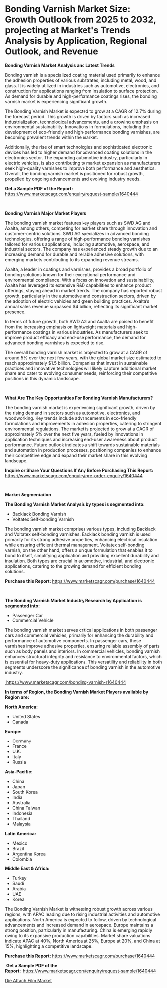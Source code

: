 <p><h1>Bonding Varnish Market Size: Growth Outlook from 2025 to 2032, projecting at Market's Trends Analysis by Application, Regional Outlook, and Revenue</h1></p><p><strong>Bonding Varnish Market Analysis and Latest Trends</strong></p>
<p><p>Bonding varnish is a specialized coating material used primarily to enhance the adhesion properties of various substrates, including metal, wood, and glass. It is widely utilized in industries such as automotive, electronics, and construction for applications ranging from insulation to surface protection. As demand for durable and high-performance coatings rises, the bonding varnish market is experiencing significant growth.</p><p>The Bonding Varnish Market is expected to grow at a CAGR of 12.7% during the forecast period. This growth is driven by factors such as increased industrialization, technological advancements, and a growing emphasis on environmental sustainability. Innovations in formulations, including the development of eco-friendly and high-performance bonding varnishes, are becoming prevalent trends within the market.</p><p>Additionally, the rise of smart technologies and sophisticated electronic devices has led to higher demand for advanced coating solutions in the electronics sector. The expanding automotive industry, particularly in electric vehicles, is also contributing to market expansion as manufacturers seek high-quality varnishes to improve both performance and aesthetics. Overall, the bonding varnish market is positioned for robust growth, propelled by ongoing advancements and evolving industry needs.</p></p>
<p><strong>Get a Sample PDF of the Report:&nbsp;</strong> <a href="https://www.marketscagr.com/enquiry/request-sample/1640444?utm_campaign=3351&utm_medium=2&utm_source=Github&utm_content=ia&utm_term=31032025&utm_id=bonding-varnish">https://www.marketscagr.com/enquiry/request-sample/1640444</a></p>
<p>&nbsp;</p>
<p><strong>Bonding Varnish Major Market Players</strong></p>
<p><p>The bonding varnish market features key players such as SWD AG and Axalta, among others, competing for market share through innovation and customer-centric solutions. SWD AG specializes in advanced bonding technologies, offering a range of high-performance bonding varnishes tailored for various applications, including automotive, aerospace, and industrial sectors. The company has experienced steady growth due to an increasing demand for durable and reliable adhesive solutions, with emerging markets contributing to its expanding revenue streams.</p><p>Axalta, a leader in coatings and varnishes, provides a broad portfolio of bonding solutions known for their exceptional performance and environmental compliance. With a focus on innovation and sustainability, Axalta has leveraged its extensive R&D capabilities to enhance product offerings, staying ahead in market trends. The company has reported robust growth, particularly in the automotive and construction sectors, driven by the adoption of electric vehicles and green building practices. Axalta’s annual sales revenue surpassed $4 billion, reflecting its significant market presence.</p><p>In terms of future growth, both SWD AG and Axalta are poised to benefit from the increasing emphasis on lightweight materials and high-performance coatings in various industries. As manufacturers seek to improve product efficacy and end-use performance, the demand for advanced bonding varnishes is expected to rise.</p><p>The overall bonding varnish market is projected to grow at a CAGR of around 5% over the next few years, with the global market size estimated to reach approximately $1.5 billion. Companies that invest in sustainable practices and innovative technologies will likely capture additional market share and cater to evolving consumer needs, reinforcing their competitive positions in this dynamic landscape.</p></p>
<p>&nbsp;</p>
<p><strong>What Are The Key Opportunities For Bonding Varnish Manufacturers?</strong></p>
<p><p>The bonding varnish market is experiencing significant growth, driven by the rising demand in sectors such as automotive, electronics, and woodworking. Key trends include advancements in eco-friendly formulations and improvements in adhesion properties, catering to stringent environmental regulations. The market is projected to grow at a CAGR of approximately 5% over the next five years, fueled by innovations in application techniques and increasing end-user awareness about product performance. Future outlook indicates a shift towards sustainable materials and automation in production processes, positioning companies to enhance their competitive edge and expand their market share in this evolving landscape.</p></p>
<p><strong>Inquire or Share Your Questions If Any Before Purchasing This Report:</strong> <a href="https://www.marketscagr.com/enquiry/pre-order-enquiry/1640444?utm_campaign=3351&utm_medium=2&utm_source=Github&utm_content=ia&utm_term=31032025&utm_id=bonding-varnish">https://www.marketscagr.com/enquiry/pre-order-enquiry/1640444</a></p>
<p>&nbsp;</p>
<p><strong>Market Segmentation</strong></p>
<p><strong>The Bonding Varnish Market Analysis by types is segmented into:</strong></p>
<p><ul><li>Backlack Bonding Varnish</li><li>Voltatex Self-bonding Varnish</li></ul></p>
<p><p>The bonding varnish market comprises various types, including Backlack and Voltatex self-bonding varnishes. Backlack bonding varnish is used primarily for its strong adhesive properties, enhancing electrical insulation while ensuring efficient thermal management. Voltatex self-bonding varnish, on the other hand, offers a unique formulation that enables it to bond to itself, simplifying application and providing excellent durability and insulation. Both types are crucial in automotive, industrial, and electronic applications, catering to the growing demand for efficient bonding solutions.</p></p>
<p><strong>Purchase this Report:&nbsp;</strong><a href="https://www.marketscagr.com/purchase/1640444?utm_campaign=3351&utm_medium=2&utm_source=Github&utm_content=ia&utm_term=31032025&utm_id=bonding-varnish">https://www.marketscagr.com/purchase/1640444</a></p>
<p>&nbsp;</p>
<p><strong>The Bonding Varnish Market Industry Research by Application is segmented into:</strong></p>
<p><ul><li>Passenger Car</li><li>Commercial Vehicle</li></ul></p>
<p><p>The bonding varnish market serves critical applications in both passenger cars and commercial vehicles, primarily for enhancing the durability and performance of automotive components. In passenger cars, these varnishes improve adhesive properties, ensuring reliable assembly of parts such as body panels and interiors. In commercial vehicles, bonding varnish enhances structural integrity and resistance to environmental factors, which is essential for heavy-duty applications. This versatility and reliability in both segments underscore the significance of bonding varnish in the automotive industry.</p></p>
<p><a href="https://www.marketscagr.com/bonding-varnish-r1640444?utm_campaign=3351&utm_medium=2&utm_source=Github&utm_content=ia&utm_term=31032025&utm_id=bonding-varnish">&nbsp;https://www.marketscagr.com/bonding-varnish-r1640444</a></p>
<p><strong>In terms of Region, the Bonding Varnish Market Players available by Region are:</strong></p>
<p>
    <p> <strong> North America: </strong>
        <ul>
            <li>United States</li>
            <li>Canada</li>
        </ul>
        </p> 
    <p> <strong> Europe: </strong>
        <ul>
            <li>Germany</li>
            <li>France</li>
            <li>U.K.</li>
            <li>Italy</li>
            <li>Russia</li>
        </ul>
        </p> 
    <p> <strong> Asia-Pacific: </strong>
        <ul>
            <li>China</li>
            <li>Japan</li>
            <li>South Korea</li>
            <li>India</li>
            <li>Australia</li>
            <li>China Taiwan</li>
            <li>Indonesia</li>
            <li>Thailand</li>
            <li>Malaysia</li>
        </ul>
        </p> 
    <p> <strong> Latin America: </strong>
        <ul>
            <li>Mexico</li>
            <li>Brazil</li>
            <li>Argentina Korea</li>
            <li>Colombia</li>
        </ul>
        </p> 
    <p> <strong> Middle East & Africa: </strong>
        <ul>
            <li>Turkey</li>
            <li>Saudi</li>
            <li>Arabia</li>
            <li>UAE</li>
            <li>Korea</li>
        </ul>
    </p>
    </p>
<p><p>The Bonding Varnish Market is witnessing robust growth across various regions, with APAC leading due to rising industrial activities and automotive applications. North America is expected to follow, driven by technological advancements and increased demand in aerospace. Europe maintains a strong position, particularly in manufacturing. China is emerging rapidly owing to its expansive production capabilities. Market share valuations indicate APAC at 40%, North America at 25%, Europe at 20%, and China at 15%, highlighting a competitive landscape.</p></p>
<p><strong>Purchase this Report: </strong><a href="https://www.marketscagr.com/purchase/1640444?utm_campaign=3351&utm_medium=2&utm_source=Github&utm_content=ia&utm_term=31032025&utm_id=bonding-varnish">https://www.marketscagr.com/purchase/1640444</a></p>
<p>&nbsp;<strong>Get a Sample PDF of the Report:&nbsp;&nbsp;</strong><a href="https://www.marketscagr.com/enquiry/request-sample/1640444?utm_campaign=3351&utm_medium=2&utm_source=Github&utm_content=ia&utm_term=31032025&utm_id=bonding-varnish">https://www.marketscagr.com/enquiry/request-sample/1640444</a></p>
<p><strong></strong></p>
<p><p><a href="https://github.com/denbelnmer50/Market-Research-Report-List-1/blob/main/die-attach-film-market.md?utm_campaign=3351&utm_medium=2&utm_source=Github&utm_content=ia&utm_term=31032025&utm_id=bonding-varnish">Die Attach Film Market</a></p></p>